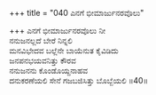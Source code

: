 +++
title = "040 ಎನಗೆ ಭೀಮಾರ್ಜುನರವೊಲು"

+++
ಎನಗೆ ಭೀಮಾರ್ಜುನರವೊಲು ನೀ  
ನನುಜನಲ್ಲದೆ ಬೇರೆ ನಿನ್ನಲಿ  
ಮನವಿಭೇದವ ಬಲ್ಲೆನೇ ಬಾಯೆನುತ ಕೈವಿಡಿದು  
ಜನಪನಭಯವನಿತ್ತು ಕೌರವ  
ನನುಜನನು ಕೊಂಡೊಯ್ದನಾಹವ  
ದನುಕರಣೆಯಲಿ ಸೇನೆ ಗಜಬಜಿಸಿತ್ತು ಬೊಬ್ಬೆಯಲಿ     ॥40॥